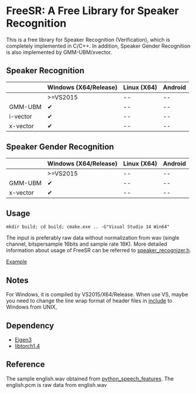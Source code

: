 # FreeSR: A Free Library for Speaker Recognition
This is a free library for Speaker Recognition (Verification), which is completely implemented in C/C++. In addition, Speaker Gender Recognition is also implemented by GMM-UBM/xvector.

## Speaker Recognition

|                | Windows (X64/Release) | Linux (X64) | Android      |
|----------------|-----------------|-------------|--------------|
|                | >=VS2015        | --    |  --    |
|   GMM-UBM      | &#10004;        | --    |  --    |
|   i-vector     | &#10004;        | --    |  --    |
|   x-vector     | &#10004;        | --    |  --    |

## Speaker Gender Recognition

|                | Windows (X64/Release) | Linux (X64) | Android      |
|----------------|-----------------|-------------|--------------|
|                | >=VS2015        | --    |  --    |
|   GMM-UBM      | &#10004;        | --    |  --    |
|   x-vector     | &#10004;        | --    |  --    |


## Usage
```
mkdir build; cd build; cmake.exe .. -G"Visual Studio 14 Win64"
```
The input is preferably raw data without normalization from wav (single channel, bitspersample 16bits and sample rate 16K).
More detailed information about usage of FreeSR can be referred to [speaker_recognizer.h](/include/speaker_recognizer.h).

[Example](/example/)

## Notes
For Windows, it is compiled by VS2015/X64/Release. When use VS, maybe you need to change the line wrap format of header files in [include](/include/) to Windows from UNIX,

## Dependency
+ [Eigen3](http://eigen.tuxfamily.org/index.php?title=Main_Page)
+ [libtorch1.4](https://download.pytorch.org/libtorch/cpu/libtorch-win-shared-with-deps-1.4.0.zip)

## Reference
The sample english.wav obtained from [python_speech_features](https://github.com/jameslyons/python_speech_features).
The english.pcm is raw data from english.wav

